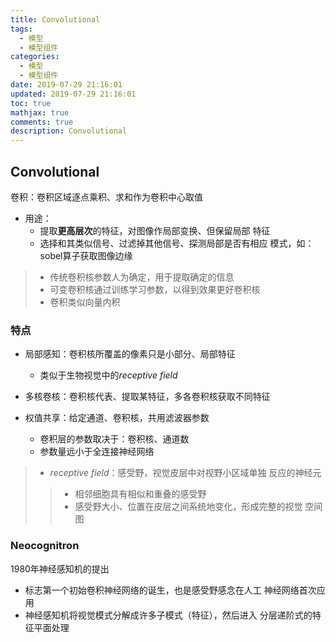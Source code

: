 ```yaml
---
title: Convolutional
tags:
  - 模型
  - 模型组件
categories:
  - 模型
  - 模型组件
date: 2019-07-29 21:16:01
updated: 2019-07-29 21:16:01
toc: true
mathjax: true
comments: true
description: Convolutional
---
```


##	Convolutional

卷积：卷积区域逐点乘积、求和作为卷积中心取值

-	用途：
	-	提取**更高层次**的特征，对图像作局部变换、但保留局部
		特征
	-	选择和其类似信号、过滤掉其他信号、探测局部是否有相应
		模式，如：sobel算子获取图像边缘

> - 传统卷积核参数人为确定，用于提取确定的信息
> - 可变卷积核通过训练学习参数，以得到效果更好卷积核
> - 卷积类似向量内积

###	特点

-	局部感知：卷积核所覆盖的像素只是小部分、局部特征
	-	类似于生物视觉中的*receptive field*

-	多核卷核：卷积核代表、提取某特征，多各卷积核获取不同特征

-	权值共享：给定通道、卷积核，共用滤波器参数
	-	卷积层的参数取决于：卷积核、通道数
	-	参数量远小于全连接神经网络

> - *receptive field*：感受野，视觉皮层中对视野小区域单独
	反应的神经元
> > -	相邻细胞具有相似和重叠的感受野
> > -	感受野大小、位置在皮层之间系统地变化，形成完整的视觉
		空间图

###	Neocognitron

1980年神经感知机的提出

-	标志第一个初始卷积神经网络的诞生，也是感受野感念在人工
	神经网络首次应用
-	神经感知机将视觉模式分解成许多子模式（特征），然后进入
	分层递阶式的特征平面处理

